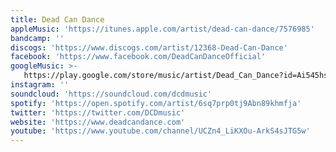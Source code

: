 ```yaml
---
title: Dead Can Dance
appleMusic: 'https://itunes.apple.com/artist/dead-can-dance/7576985'
bandcamp: ''
discogs: 'https://www.discogs.com/artist/12368-Dead-Can-Dance'
facebook: 'https://www.facebook.com/DeadCanDanceOfficial'
googleMusic: >-
   https://play.google.com/store/music/artist/Dead_Can_Dance?id=Ai545hs3npwwojrrejfpqcsdity
instagram: ''
soundcloud: 'https://soundcloud.com/dcdmusic'
spotify: 'https://open.spotify.com/artist/6sq7prp0tj9Abn89khmfja'
twitter: 'https://twitter.com/DCDmusic'
website: 'https://www.deadcandance.com'
youtube: 'https://www.youtube.com/channel/UCZn4_LiKXOu-ArkS4sJTG5w'
---
```

